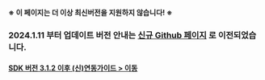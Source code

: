 **※ 이 페이지는 더 이상 최신버전을 지원하지 않습니다! ※**

### 2024.1.11 부터 업데이트 버전 안내는 [신규 Github 페이지](https://github.com/rnd-adforus/GreenpSDK_Android) 로 이전되었습니다. 

#### [SDK 버전 3.1.2 이후 (신)연동가이드 > 이동](https://github.com/rnd-adforus/GreenpSDK_Android/wiki/Greenp-Offerwall-Android-v3-%EC%97%B0%EB%8F%99%EA%B0%80%EC%9D%B4%EB%93%9C) 
